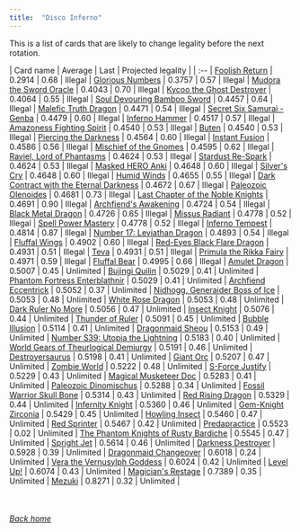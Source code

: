 ```yaml
---
title:  "Disco Inferno"
---
```


This is a list of cards that are likely to change legality before the next rotation.

| Card name | Average | Last | Projected legality |
| :-- |
[Foolish Return](https://db.ygoprodeck.com/card/?search=Foolish%20Return) | 0.2914 | 0.68 | Illegal |
[Glorious Numbers](https://db.ygoprodeck.com/card/?search=Glorious%20Numbers) | 0.3757 | 0.57 | Illegal |
[Mudora the Sword Oracle](https://db.ygoprodeck.com/card/?search=Mudora%20the%20Sword%20Oracle) | 0.4043 | 0.70 | Illegal |
[Kycoo the Ghost Destroyer](https://db.ygoprodeck.com/card/?search=Kycoo%20the%20Ghost%20Destroyer) | 0.4064 | 0.55 | Illegal |
[Soul Devouring Bamboo Sword](https://db.ygoprodeck.com/card/?search=Soul%20Devouring%20Bamboo%20Sword) | 0.4457 | 0.64 | Illegal |
[Malefic Truth Dragon](https://db.ygoprodeck.com/card/?search=Malefic%20Truth%20Dragon) | 0.4471 | 0.54 | Illegal |
[Secret Six Samurai - Genba](https://db.ygoprodeck.com/card/?search=Secret%20Six%20Samurai%20-%20Genba) | 0.4479 | 0.60 | Illegal |
[Inferno Hammer](https://db.ygoprodeck.com/card/?search=Inferno%20Hammer) | 0.4517 | 0.57 | Illegal |
[Amazoness Fighting Spirit](https://db.ygoprodeck.com/card/?search=Amazoness%20Fighting%20Spirit) | 0.4540 | 0.53 | Illegal |
[Buten](https://db.ygoprodeck.com/card/?search=Buten) | 0.4540 | 0.53 | Illegal |
[Piercing the Darkness](https://db.ygoprodeck.com/card/?search=Piercing%20the%20Darkness) | 0.4564 | 0.60 | Illegal |
[Instant Fusion](https://db.ygoprodeck.com/card/?search=Instant%20Fusion) | 0.4586 | 0.56 | Illegal |
[Mischief of the Gnomes](https://db.ygoprodeck.com/card/?search=Mischief%20of%20the%20Gnomes) | 0.4595 | 0.62 | Illegal |
[Raviel, Lord of Phantasms](https://db.ygoprodeck.com/card/?search=Raviel,%20Lord%20of%20Phantasms) | 0.4624 | 0.53 | Illegal |
[Stardust Re-Spark](https://db.ygoprodeck.com/card/?search=Stardust%20Re-Spark) | 0.4624 | 0.53 | Illegal |
[Masked HERO Anki](https://db.ygoprodeck.com/card/?search=Masked%20HERO%20Anki) | 0.4648 | 0.60 | Illegal |
[Silver's Cry](https://db.ygoprodeck.com/card/?search=Silver's%20Cry) | 0.4648 | 0.60 | Illegal |
[Humid Winds](https://db.ygoprodeck.com/card/?search=Humid%20Winds) | 0.4655 | 0.55 | Illegal |
[Dark Contract with the Eternal Darkness](https://db.ygoprodeck.com/card/?search=Dark%20Contract%20with%20the%20Eternal%20Darkness) | 0.4672 | 0.67 | Illegal |
[Paleozoic Olenoides](https://db.ygoprodeck.com/card/?search=Paleozoic%20Olenoides) | 0.4681 | 0.73 | Illegal |
[Last Chapter of the Noble Knights](https://db.ygoprodeck.com/card/?search=Last%20Chapter%20of%20the%20Noble%20Knights) | 0.4691 | 0.90 | Illegal |
[Archfiend's Awakening](https://db.ygoprodeck.com/card/?search=Archfiend's%20Awakening) | 0.4724 | 0.54 | Illegal |
[Black Metal Dragon](https://db.ygoprodeck.com/card/?search=Black%20Metal%20Dragon) | 0.4726 | 0.65 | Illegal |
[Missus Radiant](https://db.ygoprodeck.com/card/?search=Missus%20Radiant) | 0.4778 | 0.52 | Illegal |
[Spell Power Mastery](https://db.ygoprodeck.com/card/?search=Spell%20Power%20Mastery) | 0.4778 | 0.52 | Illegal |
[Inferno Tempest](https://db.ygoprodeck.com/card/?search=Inferno%20Tempest) | 0.4814 | 0.87 | Illegal |
[Number 17: Leviathan Dragon](https://db.ygoprodeck.com/card/?search=Number%2017:%20Leviathan%20Dragon) | 0.4893 | 0.54 | Illegal |
[Fluffal Wings](https://db.ygoprodeck.com/card/?search=Fluffal%20Wings) | 0.4902 | 0.60 | Illegal |
[Red-Eyes Black Flare Dragon](https://db.ygoprodeck.com/card/?search=Red-Eyes%20Black%20Flare%20Dragon) | 0.4931 | 0.51 | Illegal |
[Teva](https://db.ygoprodeck.com/card/?search=Teva) | 0.4931 | 0.51 | Illegal |
[Primula the Rikka Fairy](https://db.ygoprodeck.com/card/?search=Primula%20the%20Rikka%20Fairy) | 0.4971 | 0.59 | Illegal |
[Fluffal Bear](https://db.ygoprodeck.com/card/?search=Fluffal%20Bear) | 0.4995 | 0.66 | Illegal |
[Amulet Dragon](https://db.ygoprodeck.com/card/?search=Amulet%20Dragon) | 0.5007 | 0.45 | Unlimited |
[Bujingi Quilin](https://db.ygoprodeck.com/card/?search=Bujingi%20Quilin) | 0.5029 | 0.41 | Unlimited |
[Phantom Fortress Enterblathnir](https://db.ygoprodeck.com/card/?search=Phantom%20Fortress%20Enterblathnir) | 0.5029 | 0.41 | Unlimited |
[Archfiend Eccentrick](https://db.ygoprodeck.com/card/?search=Archfiend%20Eccentrick) | 0.5052 | 0.37 | Unlimited |
[Nidhogg, Generaider Boss of Ice](https://db.ygoprodeck.com/card/?search=Nidhogg,%20Generaider%20Boss%20of%20Ice) | 0.5053 | 0.48 | Unlimited |
[White Rose Dragon](https://db.ygoprodeck.com/card/?search=White%20Rose%20Dragon) | 0.5053 | 0.48 | Unlimited |
[Dark Ruler No More](https://db.ygoprodeck.com/card/?search=Dark%20Ruler%20No%20More) | 0.5056 | 0.47 | Unlimited |
[Insect Knight](https://db.ygoprodeck.com/card/?search=Insect%20Knight) | 0.5076 | 0.44 | Unlimited |
[Thunder of Ruler](https://db.ygoprodeck.com/card/?search=Thunder%20of%20Ruler) | 0.5091 | 0.45 | Unlimited |
[Bubble Illusion](https://db.ygoprodeck.com/card/?search=Bubble%20Illusion) | 0.5114 | 0.41 | Unlimited |
[Dragonmaid Sheou](https://db.ygoprodeck.com/card/?search=Dragonmaid%20Sheou) | 0.5153 | 0.49 | Unlimited |
[Number S39: Utopia the Lightning](https://db.ygoprodeck.com/card/?search=Number%20S39:%20Utopia%20the%20Lightning) | 0.5183 | 0.40 | Unlimited |
[World Gears of Theurlogical Demiurgy](https://db.ygoprodeck.com/card/?search=World%20Gears%20of%20Theurlogical%20Demiurgy) | 0.5191 | 0.46 | Unlimited |
[Destroyersaurus](https://db.ygoprodeck.com/card/?search=Destroyersaurus) | 0.5198 | 0.41 | Unlimited |
[Giant Orc](https://db.ygoprodeck.com/card/?search=Giant%20Orc) | 0.5207 | 0.47 | Unlimited |
[Zombie World](https://db.ygoprodeck.com/card/?search=Zombie%20World) | 0.5222 | 0.48 | Unlimited |
[S-Force Justify](https://db.ygoprodeck.com/card/?search=S-Force%20Justify) | 0.5229 | 0.43 | Unlimited |
[Magical Musketeer Doc](https://db.ygoprodeck.com/card/?search=Magical%20Musketeer%20Doc) | 0.5283 | 0.41 | Unlimited |
[Paleozoic Dinomischus](https://db.ygoprodeck.com/card/?search=Paleozoic%20Dinomischus) | 0.5288 | 0.34 | Unlimited |
[Fossil Warrior Skull Bone](https://db.ygoprodeck.com/card/?search=Fossil%20Warrior%20Skull%20Bone) | 0.5314 | 0.43 | Unlimited |
[Red Rising Dragon](https://db.ygoprodeck.com/card/?search=Red%20Rising%20Dragon) | 0.5329 | 0.44 | Unlimited |
[Infernity Knight](https://db.ygoprodeck.com/card/?search=Infernity%20Knight) | 0.5360 | 0.46 | Unlimited |
[Gem-Knight Zirconia](https://db.ygoprodeck.com/card/?search=Gem-Knight%20Zirconia) | 0.5429 | 0.45 | Unlimited |
[Howling Insect](https://db.ygoprodeck.com/card/?search=Howling%20Insect) | 0.5460 | 0.47 | Unlimited |
[Red Sprinter](https://db.ygoprodeck.com/card/?search=Red%20Sprinter) | 0.5467 | 0.42 | Unlimited |
[Predapractice](https://db.ygoprodeck.com/card/?search=Predapractice) | 0.5523 | 0.02 | Unlimited |
[The Phantom Knights of Rusty Bardiche](https://db.ygoprodeck.com/card/?search=The%20Phantom%20Knights%20of%20Rusty%20Bardiche) | 0.5545 | 0.47 | Unlimited |
[Spright Jet](https://db.ygoprodeck.com/card/?search=Spright%20Jet) | 0.5614 | 0.46 | Unlimited |
[Darkness Destroyer](https://db.ygoprodeck.com/card/?search=Darkness%20Destroyer) | 0.5928 | 0.39 | Unlimited |
[Dragonmaid Changeover](https://db.ygoprodeck.com/card/?search=Dragonmaid%20Changeover) | 0.6018 | 0.24 | Unlimited |
[Vera the Vernusylph Goddess](https://db.ygoprodeck.com/card/?search=Vera%20the%20Vernusylph%20Goddess) | 0.6024 | 0.42 | Unlimited |
[Level Up!](https://db.ygoprodeck.com/card/?search=Level%20Up!) | 0.6074 | 0.43 | Unlimited |
[Magician's Restage](https://db.ygoprodeck.com/card/?search=Magician's%20Restage) | 0.7389 | 0.35 | Unlimited |
[Mezuki](https://db.ygoprodeck.com/card/?search=Mezuki) | 0.8271 | 0.32 | Unlimited |

<br>

###### [Back home](index)